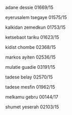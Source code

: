 adane dessie  01669/15

eyerusalem tsegaye   01575/15

kalkidan zemedkun 01753/15

ketsebaot tariku 01623/15

kidist chombe 02368/15

markos ayiten   02536/15

mulatie guadie 03191/15

tadese belay 02570/15

tadese mesfin 01962/15

melkamu gebru   00144/17

shumet yeserah 02103/15
